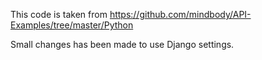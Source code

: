 This code is taken from https://github.com/mindbody/API-Examples/tree/master/Python

Small changes has been made to use Django settings.

